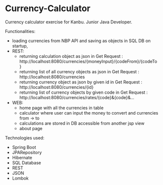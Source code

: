 # Currency-Calculator
Currency calculator exercise for Kanbu. Junior Java Developer.

Functionalities:
* loading currencies from NBP API and saving as objects in SQL DB on startup,
* REST:
  * returning calculation object as json in Get Request :  http://localhost:8080/currencies/{moneyInput}/{codeFrom}/{codeTo}
  * returning list of all currency objects as json in Get Request : http://localhost:8080/currencies
  * returning currency object as json by given id in Get Request : http://localhost:8080/currencies/{id}
  * returning list of currency objects by given code in Get Request : http://localhost:8080/currencies/rates/{code}&{code}&...
* WEB:
  * home page with all the currencies in table
  * calculator where user can input the money to convert and currencies from -> to
  * calculations are stored in DB accessible from another jsp view
  * about page



Technologies used:
* Spring Boot
* JPARepository
* Hibernate
* SQL Database
* REST
* JSON
* Lombok
